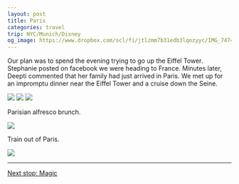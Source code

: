 ```yaml
---
layout: post
title: Paris
categories: travel
trip: NYC/Munich/Disney
og_image: https://www.dropbox.com/scl/fi/jtlzmm7b31edb3lqozyyc/IMG_7474.JPG?rlkey=rhe0qjq5z9pgfzvq12tua6izi&st=97stlgth&raw=1
---
```


Our plan was to spend the evening trying to go up the Eiffel Tower.
Stephanie posted on facebook we were heading to France.
Minutes later, Deepti commented that her family had just arrived in Paris.
We met up for an impromptu dinner near the Eiffel Tower and a cruise down the Seine.

<img src="https://www.dropbox.com/scl/fi/8xs8mwxtjqgzpb5ix2rzk/IMG_7258.jpeg?rlkey=5kmso8y0a4lzlukk900n06zwt&st=is6ton1b&raw=1">
<img src="https://www.dropbox.com/scl/fi/jtlzmm7b31edb3lqozyyc/IMG_7474.JPG?rlkey=rhe0qjq5z9pgfzvq12tua6izi&st=97stlgth&raw=1">
<img src="https://www.dropbox.com/scl/fi/jbats25fe15xzfhyv9nmn/IMG_7236.jpeg?rlkey=o3rarjbdtmjo8h7a37qcw0ck9&st=mj90lwhs&raw=1">

Parisian alfresco brunch.

<img src="https://www.dropbox.com/scl/fi/wnx513p5c761c4vj7gmx2/IMG_7264.jpeg?rlkey=mj1morakp29vv2cu510208p3n&st=wuw02x5e&raw=1">

Train out of Paris.

<img src="https://www.dropbox.com/scl/fi/grrt8htln2fpjbzver8z1/IMG_8854.jpeg?rlkey=xgqgwsh0j3be71bwc7gwxuhk6&st=8v47pjex&raw=1">

---

<div class="d-grid gap-2">
  <a href="{% post_url 2025-06-29-disneyland %}" class="btn btn-primary">Next stop: Magic</a>
</div>
